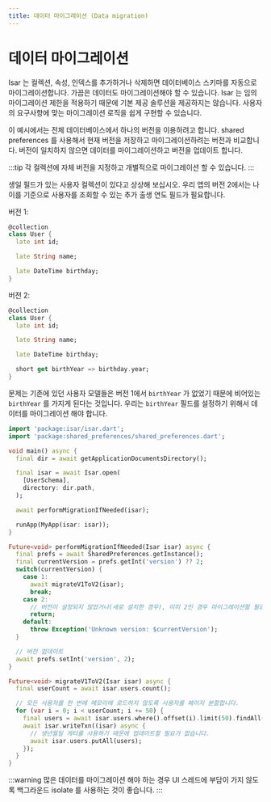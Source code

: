 ```yaml
---
title: 데이터 마이그레이션 (Data migration)
---
```


# 데이터 마이그레이션

Isar 는 컬렉션, 속성, 인덱스를 추가하거나 삭제하면 데이터베이스 스키마를 자동으로 마이그레이션합니다. 가끔은 데이터도 마이그레이션해야 할 수 있습니다. Isar 는 임의 마이그레이션 제한을 적용하기 때문에 기본 제공 솔루션을 제공하지는 않습니다. 사용자의 요구사항에 맞는 마이그레이션 로직을 쉽게 구현할 수 있습니다.

이 예시에서는 전체 데이터베이스에서 하나의 버전을 이용하려고 합니다. shared preferences 를 사용해서 현재 버전을 저장하고 마이그레이션하려는 버전과 비교합니다. 버전이 일치하지 않으면 데이터를 마이그레이션하고 버전을 업데이트 합니다.

:::tip
각 컬렉션에 자체 버전을 지정하고 개별적으로 마이그레이션 할 수 있습니다.
:::

생일 필드가 있는 사용자 컬렉션이 있다고 상상해 보십시오. 우리 앱의 버전 2에서는 나이를 기준으로 사용자를 조회할 수 있는 추가 출생 연도 필드가 필요합니다.

버전 1:

```dart
@collection
class User {
  late int id;

  late String name;

  late DateTime birthday;
}
```

버전 2:

```dart
@collection
class User {
  late int id;

  late String name;

  late DateTime birthday;

  short get birthYear => birthday.year;
}
```

문제는 기존에 있던 사용자 모델들은 버전 1에서 `birthYear` 가 없었기 때문에 비어있는 `birthYear` 를 가지게 된다는 것입니다. 우리는 `birthYear` 필드를 설정하기 위해서 데이터를 마이그레이션 해야 합니다.

```dart
import 'package:isar/isar.dart';
import 'package:shared_preferences/shared_preferences.dart';

void main() async {
  final dir = await getApplicationDocumentsDirectory();

  final isar = await Isar.open(
    [UserSchema],
    directory: dir.path,
  );

  await performMigrationIfNeeded(isar);

  runApp(MyApp(isar: isar));
}

Future<void> performMigrationIfNeeded(Isar isar) async {
  final prefs = await SharedPreferences.getInstance();
  final currentVersion = prefs.getInt('version') ?? 2;
  switch(currentVersion) {
    case 1:
      await migrateV1ToV2(isar);
      break;
    case 2:
      // 버전이 설정되지 않았거나(새로 설치한 경우), 이미 2인 경우 마이그레이션할 필요가 없습니다.
      return;
    default:
      throw Exception('Unknown version: $currentVersion');
  }

  // 버전 업데이트
  await prefs.setInt('version', 2);
}

Future<void> migrateV1ToV2(Isar isar) async {
  final userCount = await isar.users.count();

  // 모든 사용자를 한 번에 메모리에 로드하지 않도록 사용자를 페이지 분할합니다.
  for (var i = 0; i < userCount; i += 50) {
    final users = await isar.users.where().offset(i).limit(50).findAll();
    await isar.writeTxn((isar) async {
      // 생년월일 게터를 사용하기 때문에 업데이트할 필요가 없습니다.
      await isar.users.putAll(users);
    });
  }
}
```

:::warning
많은 데이터를 마이그레이션 해야 하는 경우 UI 스레드에 부담이 가지 않도록 백그라운드 isolate 를 사용하는 것이 좋습니다.
:::

